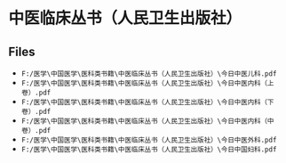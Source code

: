 # 中医临床丛书（人民卫生出版社）

## Files

- `F:/医学\中国医学\医科类书籍\中医临床丛书（人民卫生出版社）\今日中医儿科.pdf`
- `F:/医学\中国医学\医科类书籍\中医临床丛书（人民卫生出版社）\今日中医内科（上卷）.pdf`
- `F:/医学\中国医学\医科类书籍\中医临床丛书（人民卫生出版社）\今日中医内科（下卷）.pdf`
- `F:/医学\中国医学\医科类书籍\中医临床丛书（人民卫生出版社）\今日中医内科（中卷）.pdf`
- `F:/医学\中国医学\医科类书籍\中医临床丛书（人民卫生出版社）\今日中医外科.pdf`
- `F:/医学\中国医学\医科类书籍\中医临床丛书（人民卫生出版社）\今日中国妇科.pdf`
